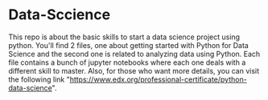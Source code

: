 # Data-Sccience
This repo is about the basic skills to start a data science project using python.
You'll find 2 files, one about getting started with Python for Data Science and the second one is related to analyzing data using Python. Each file contains a bunch of jupyter notebooks where each one deals with a different skill to master. Also, for those who want more details, you can visit the following link "https://www.edx.org/professional-certificate/python-data-science".
